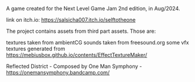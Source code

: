 A game created for the Next Level Game Jam 2nd edition, in Aug/2024.

link on itch.io: https://salsicha007.itch.io/selftotheone



The project contains assets from third part assets. Those are:

textures taken from ambientCG
sounds taken from freesound.org
some vfx textures generated from https://mebiusbox.github.io/contents/EffectTextureMaker/

Reflected District - Composed by One Man Symphony - https://onemansymphony.bandcamp.com/
